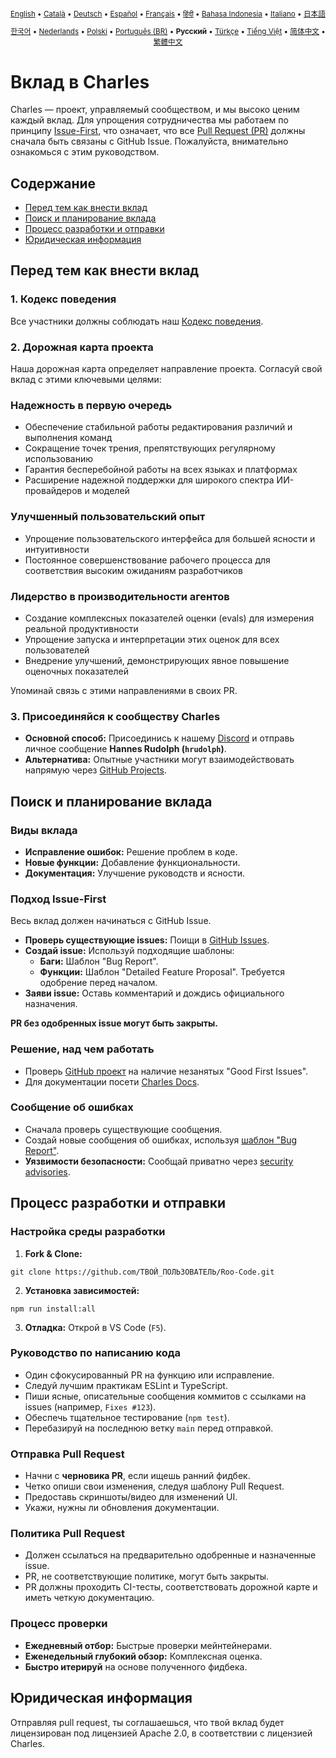 <div align="center">
<sub>

[English](../../CONTRIBUTING.md) • [Català](../ca/CONTRIBUTING.md) • [Deutsch](../de/CONTRIBUTING.md) • [Español](../es/CONTRIBUTING.md) • [Français](../fr/CONTRIBUTING.md) • [हिंदी](../hi/CONTRIBUTING.md) • [Bahasa Indonesia](../id/CONTRIBUTING.md) • [Italiano](../it/CONTRIBUTING.md) • [日本語](../ja/CONTRIBUTING.md)

</sub>
<sub>

[한국어](../ko/CONTRIBUTING.md) • [Nederlands](../nl/CONTRIBUTING.md) • [Polski](../pl/CONTRIBUTING.md) • [Português (BR)](../pt-BR/CONTRIBUTING.md) • <b>Русский</b> • [Türkçe](../tr/CONTRIBUTING.md) • [Tiếng Việt](../vi/CONTRIBUTING.md) • [简体中文](../zh-CN/CONTRIBUTING.md) • [繁體中文](../zh-TW/CONTRIBUTING.md)

</sub>
</div>

# Вклад в Charles

Charles — проект, управляемый сообществом, и мы высоко ценим каждый вклад. Для упрощения сотрудничества мы работаем по принципу [Issue-First](#подход-issue-first), что означает, что все [Pull Request (PR)](#отправка-pull-request) должны сначала быть связаны с GitHub Issue. Пожалуйста, внимательно ознакомься с этим руководством.

## Содержание

- [Перед тем как внести вклад](#перед-тем-как-внести-вклад)
- [Поиск и планирование вклада](#поиск-и-планирование-вклада)
- [Процесс разработки и отправки](#процесс-разработки-и-отправки)
- [Юридическая информация](#юридическая-информация)

## Перед тем как внести вклад

### 1. Кодекс поведения

Все участники должны соблюдать наш [Кодекс поведения](./CODE_OF_CONDUCT.md).

### 2. Дорожная карта проекта

Наша дорожная карта определяет направление проекта. Согласуй свой вклад с этими ключевыми целями:

### Надежность в первую очередь

- Обеспечение стабильной работы редактирования различий и выполнения команд
- Сокращение точек трения, препятствующих регулярному использованию
- Гарантия бесперебойной работы на всех языках и платформах
- Расширение надежной поддержки для широкого спектра ИИ-провайдеров и моделей

### Улучшенный пользовательский опыт

- Упрощение пользовательского интерфейса для большей ясности и интуитивности
- Постоянное совершенствование рабочего процесса для соответствия высоким ожиданиям разработчиков

### Лидерство в производительности агентов

- Создание комплексных показателей оценки (evals) для измерения реальной продуктивности
- Упрощение запуска и интерпретации этих оценок для всех пользователей
- Внедрение улучшений, демонстрирующих явное повышение оценочных показателей

Упоминай связь с этими направлениями в своих PR.

### 3. Присоединяйся к сообществу Charles

- **Основной способ:** Присоединись к нашему [Discord](https://discord.gg/roocode) и отправь личное сообщение **Hannes Rudolph (`hrudolph`)**.
- **Альтернатива:** Опытные участники могут взаимодействовать напрямую через [GitHub Projects](https://github.com/orgs/RooCodeInc/projects/1).

## Поиск и планирование вклада

### Виды вклада

- **Исправление ошибок:** Решение проблем в коде.
- **Новые функции:** Добавление функциональности.
- **Документация:** Улучшение руководств и ясности.

### Подход Issue-First

Весь вклад должен начинаться с GitHub Issue.

- **Проверь существующие issues:** Поищи в [GitHub Issues](https://github.com/RooCodeInc/Roo-Code/issues).
- **Создай issue:** Используй подходящие шаблоны:
    - **Баги:** Шаблон "Bug Report".
    - **Функции:** Шаблон "Detailed Feature Proposal". Требуется одобрение перед началом.
- **Заяви issue:** Оставь комментарий и дождись официального назначения.

**PR без одобренных issue могут быть закрыты.**

### Решение, над чем работать

- Проверь [GitHub проект](https://github.com/orgs/RooCodeInc/projects/1) на наличие незанятых "Good First Issues".
- Для документации посети [Charles Docs](https://github.com/Newton-School/charles).

### Сообщение об ошибках

- Сначала проверь существующие сообщения.
- Создай новые сообщения об ошибках, используя [шаблон "Bug Report"](https://github.com/RooCodeInc/Roo-Code/issues/new/choose).
- **Уязвимости безопасности:** Сообщай приватно через [security advisories](https://github.com/RooCodeInc/Roo-Code/security/advisories/new).

## Процесс разработки и отправки

### Настройка среды разработки

1. **Fork & Clone:**

```
git clone https://github.com/ТВОЙ_ПОЛЬЗОВАТЕЛЬ/Roo-Code.git
```

2. **Установка зависимостей:**

```
npm run install:all
```

3. **Отладка:** Открой в VS Code (`F5`).

### Руководство по написанию кода

- Один сфокусированный PR на функцию или исправление.
- Следуй лучшим практикам ESLint и TypeScript.
- Пиши ясные, описательные сообщения коммитов с ссылками на issues (например, `Fixes #123`).
- Обеспечь тщательное тестирование (`npm test`).
- Перебазируй на последнюю ветку `main` перед отправкой.

### Отправка Pull Request

- Начни с **черновика PR**, если ищешь ранний фидбек.
- Четко опиши свои изменения, следуя шаблону Pull Request.
- Предоставь скриншоты/видео для изменений UI.
- Укажи, нужны ли обновления документации.

### Политика Pull Request

- Должен ссылаться на предварительно одобренные и назначенные issue.
- PR, не соответствующие политике, могут быть закрыты.
- PR должны проходить CI-тесты, соответствовать дорожной карте и иметь четкую документацию.

### Процесс проверки

- **Ежедневный отбор:** Быстрые проверки мейнтейнерами.
- **Еженедельный глубокий обзор:** Комплексная оценка.
- **Быстро итерируй** на основе полученного фидбека.

## Юридическая информация

Отправляя pull request, ты соглашаешься, что твой вклад будет лицензирован под лицензией Apache 2.0, в соответствии с лицензией Charles.
